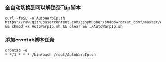 ### 全自动切换到可以解锁奈飞ip脚本
```
curl -fsSL -o AutoWarpIp.sh
https://raw.githubusercontent.com/jonyhubber/shadowrocket_conf/master/AutoWarpIp.sh && chmod +x AutoWarpIp.sh && clear && ./AutoWarpIp.sh
```
### 添加crontab脚本任务
```
crontab -e
* */1 * * * /bin/bash /root/AutoWarpIp.sh
```
